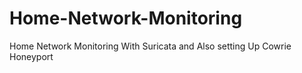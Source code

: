 # Home-Network-Monitoring
Home Network Monitoring With Suricata and Also setting Up Cowrie Honeyport
